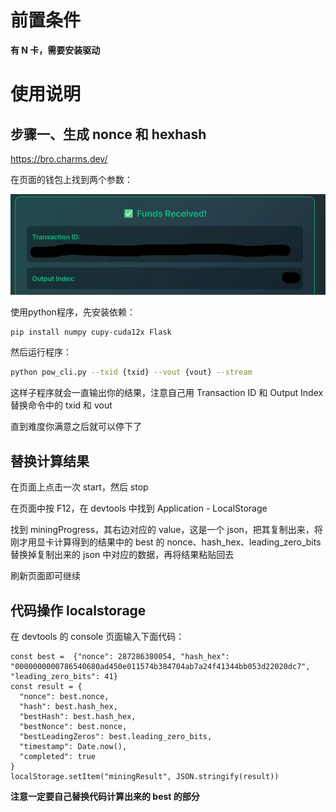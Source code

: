 # 前置条件

**有 N 卡，需要安装驱动**

# 使用说明

## 步骤一、生成 nonce 和 hexhash

https://bro.charms.dev/

在页面的钱包上找到两个参数：

![params](./asserts/params.png "params")

使用python程序，先安装依赖：

```bash
pip install numpy cupy-cuda12x Flask
```

然后运行程序：

```bash
python pow_cli.py --txid {txid} --vout {vout} --stream
```

这样子程序就会一直输出你的结果，注意自己用 Transaction ID 和 Output Index 替换命令中的 txid 和 vout

直到难度你满意之后就可以停下了

## 替换计算结果

在页面上点击一次 start，然后 stop

在页面中按 F12，在 devtools 中找到 Application - LocalStorage

找到 miningProgress，其右边对应的 value，这是一个 json，把其复制出来，将刚才用显卡计算得到的结果中的 best 的 nonce、hash_hex、leading_zero_bits 替换掉复制出来的 json 中对应的数据，再将结果粘贴回去

刷新页面即可继续

## 代码操作 localstorage

在 devtools 的 console 页面输入下面代码：

```
const best =  {"nonce": 287286380054, "hash_hex": "0000000000786540680ad450e011574b384704ab7a24f41344bb053d22020dc7", "leading_zero_bits": 41}
const result = {
  "nonce": best.nonce,
  "hash": best.hash_hex,
  "bestHash": best.hash_hex,
  "bestNonce": best.nonce,
  "bestLeadingZeros": best.leading_zero_bits,
  "timestamp": Date.now(),
  "completed": true
}
localStorage.setItem("miningResult", JSON.stringify(result))
```

**注意一定要自己替换代码计算出来的 best 的部分**